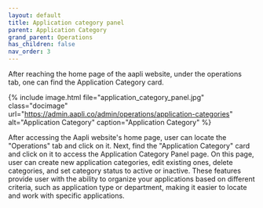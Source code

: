 ```yaml
---
layout: default
title: Application category panel
parent: Application Category
grand_parent: Operations
has_children: false
nav_order: 3
---
```

After reaching the home page of the aapli website, under the operations tab, one can find the Application Category card. 

{% include image.html file="application_category_panel.jpg" class="docimage" url="https://admin.aapli.co/admin/operations/application-categories" alt="Application Category" caption="Application Category" %}

After accessing the Aapli website's home page, user can locate the "Operations" tab and click on it. Next, find the "Application Category" card and click on it to access the Application Category Panel page.
On this page, user can create new application categories, edit existing ones, delete categories, and set category status to active or inactive. These features provide user with the ability to organize your applications based on different criteria, such as application type or department, making it easier to locate and work with specific applications.